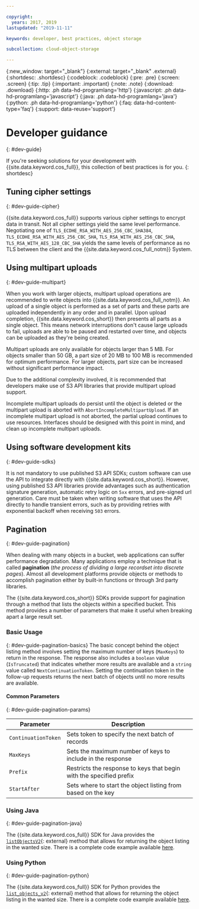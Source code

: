 ```yaml
---

copyright:
  years: 2017, 2019
lastupdated: "2019-11-11"

keywords: developer, best practices, object storage

subcollection: cloud-object-storage

---
```

{:new_window: target="_blank"}
{:external: target="_blank" .external}
{:shortdesc: .shortdesc}
{:codeblock: .codeblock}
{:pre: .pre}
{:screen: .screen}
{:tip: .tip}
{:important: .important}
{:note: .note}
{:download: .download} 
{:http: .ph data-hd-programlang='http'} 
{:javascript: .ph data-hd-programlang='javascript'} 
{:java: .ph data-hd-programlang='java'} 
{:python: .ph data-hd-programlang='python'}
{:faq: data-hd-content-type='faq'}
{:support: data-reuse='support'}

# Developer guidance
{: #dev-guide}

If you're seeking solutions for your development with {{site.data.keyword.cos_full}}, this collection of best practices is for you.
{: shortdesc}

## Tuning cipher settings
{: #dev-guide-cipher}

{{site.data.keyword.cos_full}} supports various cipher settings to encrypt data in transit. Not all cipher settings yield the same level performance. Negotiating one of `TLS_ECDHE_RSA_WITH_AES_256_CBC_SHA384`, `TLS_ECDHE_RSA_WITH_AES_256_CBC_SHA`, `TLS_RSA_WITH_AES_256_CBC_SHA`, `TLS_RSA_WITH_AES_128_CBC_SHA` yields the same levels of performance as no TLS between the client and the {{site.data.keyword.cos_full_notm}} System.

## Using multipart uploads
{: #dev-guide-multipart}

When you work with larger objects, multipart upload operations are recommended to write objects into {{site.data.keyword.cos_full_notm}}. An upload of a single object is performed as a set of parts and these parts are uploaded independently in any order and in parallel. Upon upload completion, {{site.data.keyword.cos_short}} then presents all parts as a single object. This means network interruptions don't cause large uploads to fail, uploads are able to be paused and restarted over time, and objects can be uploaded as they're being created.

Multipart uploads are only available for objects larger than 5 MB. For objects smaller than 50 GB, a part size of 20 MB to 100 MB is recommended for optimum performance. For larger objects, part size can be increased without significant performance impact.

Due to the additional complexity involved, it is recommended that developers make use of S3 API libraries that provide multipart upload support.

Incomplete multipart uploads do persist until the object is deleted or the multipart upload is aborted with `AbortIncompleteMultipartUpload`. If an incomplete multipart upload is not aborted, the partial upload continues to use resources. Interfaces should be designed with this point in mind, and clean up incomplete multipart uploads.

## Using software development kits
{: #dev-guide-sdks}

It is not mandatory to use published S3 API SDKs; custom software can use the API to integrate directly with {{site.data.keyword.cos_short}}. However, using published S3 API libraries provide advantages such as authentication signature generation, automatic retry logic on `5xx` errors, and pre-signed url generation. Care must be taken when writing software that uses the API directly to handle transient errors, such as by providing retries with exponential backoff when receiving `503` errors.

## Pagination
{: #dev-guide-pagination}

When dealing with many objects in a bucket, web applications can suffer performance degradation. Many applications employ a technique that is called **pagination** (*the process of dividing a large recordset into discrete pages*). Almost all development platforms provide objects or methods to accomplish pagination either by built-in functions or through 3rd party libraries.

The {{site.data.keyword.cos_short}} SDKs provide support for pagination through a method that lists the objects within a specified bucket. This method provides a number of parameters that make it useful when breaking apart a large result set.

### Basic Usage
{: #dev-guide-pagination-basics}
The basic concept behind the object listing method involves setting the maximum number of keys (`MaxKeys`) to return in the response. The response also includes a `boolean` value (`IsTruncated`) that indicates whether more results are available and a `string` value called `NextContinuationToken`. Setting the continuation token in the follow-up requests returns the next batch of objects until no more results are available.

#### Common Parameters
{: #dev-guide-pagination-params}

|Parameter|Description|
|---|---|
|`ContinuationToken`|Sets token to specify the next batch of records|
|`MaxKeys`|Sets the maximum number of keys to include in the response|
|`Prefix`|Restricts the response to keys that begin with the specified prefix|
|`StartAfter`|Sets where to start the object listing from based on the key|

### Using Java
{: #dev-guide-pagination-java}

The {{site.data.keyword.cos_full}} SDK for Java provides the [`listObjectsV2`](https://ibm.github.io/ibm-cos-sdk-java/com/ibm/cloud/objectstorage/services/s3/AmazonS3.html#listObjectsV2-com.ibm.cloud.objectstorage.services.s3.model.ListObjectsV2Request-){: external} method that allows for returning the object listing in the wanted size. There is a complete code example available [here](/docs/services/cloud-object-storage/libraries?topic=cloud-object-storage-java#list-objects-v2).

### Using Python
{: #dev-guide-pagination-python}

The {{site.data.keyword.cos_full}} SDK for Python provides the [`list_objects_v2`](https://ibm.github.io/ibm-cos-sdk-python/reference/services/s3.html#S3.Client.list_objects_v2){: external} method that allows for returning the object listing in the wanted size. There is a complete code example available [here](/docs/services/cloud-object-storage/libraries?topic=cloud-object-storage-python#list-objects-v2).
